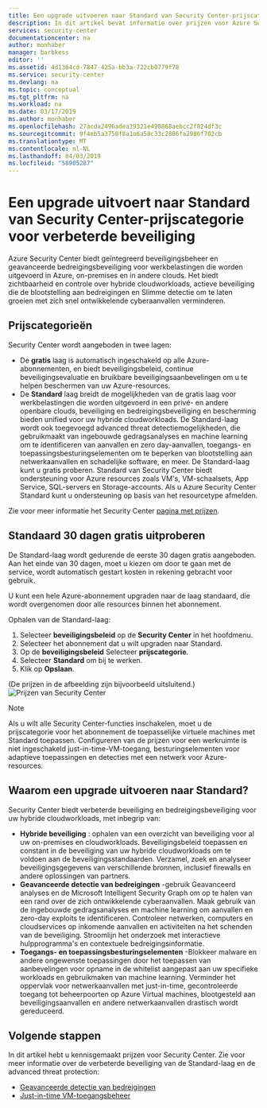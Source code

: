 ```yaml
---
title: Een upgrade uitvoeren naar Standard van Security Center-prijscategorie voor verbeterde beveiliging | Microsoft Docs
description: In dit artikel bevat informatie over prijzen voor Azure Security Center.
services: security-center
documentationcenter: na
author: monhaber
manager: barbkess
editor: ''
ms.assetid: 4d1364cd-7847-425a-bb3a-722cb0779f78
ms.service: security-center
ms.devlang: na
ms.topic: conceptual
ms.tgt_pltfrm: na
ms.workload: na
ms.date: 03/17/2019
ms.author: monhaber
ms.openlocfilehash: 27acda2496adea39321e498868aebcc2f824df3c
ms.sourcegitcommit: 9f4eb5a3758f8a1a6a58c33c2806fa2986f702cb
ms.translationtype: MT
ms.contentlocale: nl-NL
ms.lasthandoff: 04/03/2019
ms.locfileid: "58905287"
---
```

# <a name="upgrade-to-security-centers-standard-tier-for-enhanced-security"></a>Een upgrade uitvoert naar Standard van Security Center-prijscategorie voor verbeterde beveiliging
Azure Security Center biedt geïntegreerd beveiligingsbeheer en geavanceerde bedreigingsbeveiliging voor werkbelastingen die worden uitgevoerd in Azure, on-premises en in andere clouds. Het biedt zichtbaarheid en controle over hybride cloudworkloads, actieve beveiliging die de blootstelling aan bedreigingen en Slimme detectie om te laten groeien met zich snel ontwikkelende cyberaanvallen verminderen.

## <a name="pricing-tiers"></a>Prijscategorieën
Security Center wordt aangeboden in twee lagen:

- De **gratis** laag is automatisch ingeschakeld op alle Azure-abonnementen, en biedt beveiligingsbeleid, continue beveiligingsevaluatie en bruikbare beveiligingsaanbevelingen om u te helpen beschermen van uw Azure-resources.
- De **Standard** laag breidt de mogelijkheden van de gratis laag voor werkbelastingen die worden uitgevoerd in een privé- en andere openbare clouds, beveiliging en bedreigingsbeveiliging en bescherming bieden unified voor uw hybride cloudworkloads. De Standard-laag wordt ook toegevoegd advanced threat detectiemogelijkheden, die gebruikmaakt van ingebouwde gedragsanalyses en machine learning om te identificeren van aanvallen en zero day-aanvallen, toegangs- en toepassingsbesturingselementen om te beperken van blootstelling aan netwerkaanvallen en schadelijke software, en meer. De Standard-laag kunt u gratis proberen. Standard van Security Center biedt ondersteuning voor Azure resources zoals VM's, VM-schaalsets, App Service, SQL-servers en Storage-accounts. Als u Azure Security Center Standard kunt u ondersteuning op basis van het resourcetype afmelden. 


Zie voor meer informatie het Security Center [pagina met prijzen](https://azure.microsoft.com/pricing/details/security-center/).

## <a name="try-standard-free-for-30-days"></a>Standaard 30 dagen gratis uitproberen
De Standard-laag wordt gedurende de eerste 30 dagen gratis aangeboden. Aan het einde van 30 dagen, moet u kiezen om door te gaan met de service, wordt automatisch gestart kosten in rekening gebracht voor gebruik.

U kunt een hele Azure-abonnement upgraden naar de laag standaard, die wordt overgenomen door alle resources binnen het abonnement.

Ophalen van de Standard-laag:

1. Selecteer **beveiligingsbeleid** op de **Security Center** in het hoofdmenu.
2. Selecteer het abonnement dat u wilt upgraden naar Standard.
3. Op de **beveiligingsbeleid** Selecteer **prijscategorie**.
4. Selecteer **Standard** om bij te werken.
5. Klik op **Opslaan**.

(De prijzen in de afbeelding zijn bijvoorbeeld uitsluitend.) ![Prijzen van Security Center](./media/security-center-pricing/get-standard.png)

> [!NOTE]
> Als u wilt alle Security Center-functies inschakelen, moet u de prijscategorie voor het abonnement de toepasselijke virtuele machines met Standard toepassen. Configureren van de prijzen voor een werkruimte is niet ingeschakeld just-in-time-VM-toegang, besturingselementen voor adaptieve toepassingen en detecties met een netwerk voor Azure-resources.
>
>

## <a name="why-upgrade-to-standard"></a>Waarom een upgrade uitvoeren naar Standard?
Security Center biedt verbeterde beveiliging en bedreigingsbeveiliging voor uw hybride cloudworkloads, met inbegrip van:

- **Hybride beveiliging** : ophalen van een overzicht van beveiliging voor al uw on-premises en cloudworkloads. Beveiligingsbeleid toepassen en constant in de beveiliging van uw hybride cloudworkloads om te voldoen aan de beveiligingsstandaarden. Verzamel, zoek en analyseer beveiligingsgegevens van verschillende bronnen, inclusief firewalls en andere oplossingen van partners.
- **Geavanceerde detectie van bedreigingen** -gebruik Geavanceerd analyses en de Microsoft Intelligent Security Graph om op te halen van een rand over de zich ontwikkelende cyberaanvallen.  Maak gebruik van de ingebouwde gedragsanalyses en machine learning om aanvallen en zero-day exploits te identificeren. Controleer netwerken, computers en cloudservices op inkomende aanvallen en activiteiten na het schenden van de beveiliging. Stroomlijn het onderzoek met interactieve hulpprogramma's en contextuele bedreigingsinformatie.
- **Toegangs- en toepassingsbesturingselementen** -Blokkeer malware en andere ongewenste toepassingen door het toepassen van aanbevelingen voor opname in de whitelist aangepast aan uw specifieke workloads en gebruikmaken van machine learning. Verminder het oppervlak voor netwerkaanvallen met just-in-time, gecontroleerde toegang tot beheerpoorten op Azure Virtual machines, blootgesteld aan beveiligingsaanvallen en andere netwerkaanvallen drastisch wordt gereduceerd.


## <a name="next-steps"></a>Volgende stappen
In dit artikel hebt u kennisgemaakt prijzen voor Security Center. Zie voor meer informatie over de verbeterde beveiliging van de Standard-laag en de advanced threat protection:

- [Geavanceerde detectie van bedreigingen](security-center-threat-report.md)
- [Just-in-time VM-toegangsbeheer](security-center-just-in-time.md)

<!--Image references-->
[1]: ./media/security-center-pricing/get-standard.png
